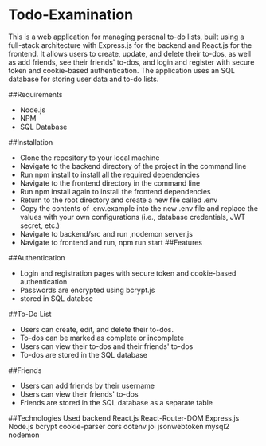 # Todo-Examination
This is a web application for managing personal to-do lists, built using a full-stack architecture with Express.js for the backend and React.js for the frontend. It allows users to create, update, and delete their to-dos, as well as add friends, see their friends' to-dos, and login and register with secure token and cookie-based authentication. The application uses an SQL database for storing user data and to-do lists.

##Requirements

* Node.js
* NPM
* SQL Database

##Installation

* Clone the repository to your local machine
* Navigate to the backend directory of the project in the command line
* Run npm install to install all the required dependencies
* Navigate to the frontend directory in the command line
* Run npm install again to install the frontend dependencies
* Return to the root directory and create a new file called .env
* Copy the contents of .env.example into the new .env file and replace the values with your own configurations (i.e., database credentials, JWT secret, etc.)
* Navigate to backend/src and run ,nodemon server.js
* Navigate to frontend and run, npm run start
##Features

##Authentication
* Login and registration pages with secure token and cookie-based authentication
* Passwords are encrypted using bcrypt.js
* stored in SQL databse

##To-Do List
* Users can create, edit, and delete their to-dos.
* To-dos can be marked as complete or incomplete
* Users can view their to-dos and their friends' to-dos
* To-dos are stored in the SQL database

##Friends
* Users can add friends by their username
* Users can view their friends' to-dos
* Friends are stored in the SQL database as a separate table

##Technologies Used
backend
React.js
React-Router-DOM
Express.js
Node.js
   bcrypt
    cookie-parser
    cors
    dotenv
    joi
    jsonwebtoken
    mysql2
    nodemon
